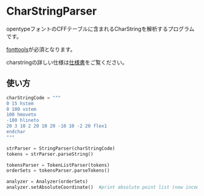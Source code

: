 # CharStringParser
opentypeフォントのCFFテーブルに含まれるCharStringを解析するプログラムです。

[fonttools](https://github.com/fonttools/fonttools)が必須となります。

charstringの詳しい仕様は[仕様書](https://wwwimages.adobe.com/www.adobe.com/content/dam/acom/en/devnet/font/pdfs/5177.Type2.pdf)をご覧ください。

## 使い方

```python
charStringCode = """
0 15 hstem
0 100 vstem
100 hmoveto
-100 hlineto
20 3 10 2 20 10 20 -10 10 -2 20 flex1
endchar
"""

strParser = StringParser(charStringCode)
tokens = strParser.parseString()

tokensParser = TokenListParser(tokens)
orderSets = tokensParser.parseTokens()

analyzer = Analyzer(orderSets)
analyzer.setAbsoluteCoordinate()  #print absolute point list (now incomplete)
```
